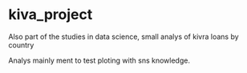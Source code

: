 # kiva_project
Also part of the studies in data science, small analys of kivra loans by country

Analys mainly ment to test ploting with sns knowledge.
